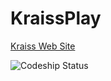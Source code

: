 KraissPlay
==========

[Kraiss Web Site](http://kraissplay.herokuapp.com/)

![Codeship Status](https://www.codeship.io/projects/d689bbc0-c3e9-0131-fafb-2a0ce8d9c051/status)
